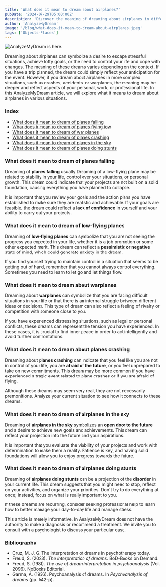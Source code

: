 ```yaml
---
title: 'What does it mean to dream about airplanes?'
pubDate: '2024-07-29T05:00:00Z'
description: 'Discover the meaning of dreaming about airplanes in different contexts and what your subconscious might be communicating to you.'
author: 'AnalyzeMyDream'
image: '/blog/what-does-it-mean-to-dream-about-airplanes.jpeg'
tags: ['Objects-Places']
---
```


![AnalyzeMyDream is here.](/blog/what-does-it-mean-to-dream-about-airplanes.jpeg)

Dreaming about airplanes can symbolize a desire to escape stressful situations, achieve lofty goals, or the need to control your life and cope with changes. The meaning of these dreams varies depending on the context. If you have a trip planned, the dream could simply reflect your anticipation for the event. However, if you dream about airplanes in more complex situations, such as crashes, accidents, or warplanes, the meaning may be deeper and reflect aspects of your personal, work, or professional life. In this AnalyzeMyDream article, we will explore what it means to dream about airplanes in various situations.

### Index

- [What does it mean to dream of planes falling](#what-does-it-mean-to-dream-of-planes-falling)
- [What does it mean to dream of planes flying low](#what-does-it-mean-to-dream-of-planes-flying-low)
- [What does it mean to dream of war planes](#what-does-it-mean-to-dream-of-war-planes)
- [What does it mean to dream of planes crashing](#what-does-it-mean-to-dream-of-planes-crashing)
- [What does it mean to dream of planes in the sky](#what-does-it-mean-to-dream-of-planes-in-the-sky)
- [What does it mean to dream of planes doing stunts](#what-does-it-mean-to-dream-of-planes-doing-stunts)

### What does it mean to dream of planes falling

Dreaming of **planes falling** usually Dreaming of a low-flying plane may be related to stability in your life, control over your situations, or personal growth. This dream could indicate that your projects are not built on a solid foundation, causing everything you have planned to collapse. 

It is important that you review your goals and the action plans you have established to make sure they are realistic and achievable. If your goals are feasible, the dream could reflect a **lack of confidence** in yourself and your ability to carry out your projects. 

### What does it mean to dream of low-flying planes

Dreaming of **low-flying planes** can symbolize that you are not seeing the progress you expected in your life, whether it is a job promotion or some other expected merit. This dream can reflect a **pessimistic or negative** state of mind, which could generate anxiety in the dream. 

If you find yourself trying to maintain control in a situation that seems to be getting out of hand, remember that you cannot always control everything. Sometimes you need to learn to let go and let things flow. 

### What does it mean to dream about warplanes

Dreaming about **warplanes** can symbolize that you are facing difficult situations in your life or that there is an internal struggle between different ideas or decisions. This type of dream can also reflect a feeling of rivalry or competition with someone close to you.

If you have experienced distressing situations, such as legal or personal conflicts, these dreams can represent the tension you have experienced. In these cases, it is crucial to find inner peace in order to act intelligently and avoid further confrontations. 

### What does it mean to dream about planes crashing

Dreaming about **planes crashing** can indicate that you feel like you are not in control of your life, you are **afraid of the future**, or you feel unprepared to take on new commitments. This dream may be more common if you have experienced a tragic event related to plane crashes or if you are afraid of flying.

Although these dreams may seem very real, they are not necessarily premonitions. Analyze your current situation to see how it connects to these dreams. 

### What does it mean to dream of airplanes in the sky

Dreaming of **airplanes in the sky** symbolizes an **open door to the future** and a desire to achieve new goals and achievements. This dream can reflect your projection into the future and your aspirations.

It is important that you evaluate the viability of your projects and work with determination to make them a reality. Patience is key, and having solid foundations will allow you to enjoy progress towards the future. 

### What does it mean to dream of airplanes doing stunts

Dreaming of **airplanes doing stunts** can be a projection of the **disorder** in your current life. This dream suggests that you might need to stop, reflect on your activities, and organize your priorities. Don't try to do everything at once; instead, focus on what is really important to you.

If these dreams are recurring, consider seeking professional help to learn how to better manage your day-to-day life and manage stress.

This article is merely informative. In AnalyzeMyDream does not have the authority to make a diagnosis or recommend a treatment. We invite you to consult with a psychologist to discuss your particular case.

### Bibliography

- Cruz, M. J. G. The interpretation of dreams in psychotherapy today.
- Freud, S. (2023). *The interpretation of dreams*. BoD-Books on Demand.
- Freud, S. (1981). *The use of dream interpretation in psychoanalysis* (Vol. 2096). NoBooks Editorial.
- Garma, Á. (1956). Psychoanalysis of dreams. In *Psychoanalysis of dreams* (pp. 542-p).